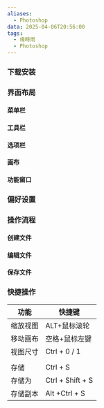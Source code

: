 ```yaml
---
aliases:
  - Photoshop
data: 2025-04-06T20:56:00
tags:
  - 缘時雨
  - Photoshop
---
```


### 下载安装
### 界面布局
#### 菜单栏
#### 工具栏
#### 选项栏
#### 画布

#### 功能窗口
### 偏好设置

### 操作流程
#### 创建文件

#### 编辑文件
#### 保存文件

### 快捷操作 

| 功能   | 快捷键              |
| ---- | ---------------- |
| 缩放视图 | ALT+鼠标滚轮         |
| 移动画布 | 空格+鼠标左键          |
| 视图尺寸 | Ctrl + 0 / 1     |
|      |                  |
| 存储   | Ctrl + S         |
| 存储为  | Ctrl + Shift + S |
| 存储副本 | Alt +Ctrl + S    |
